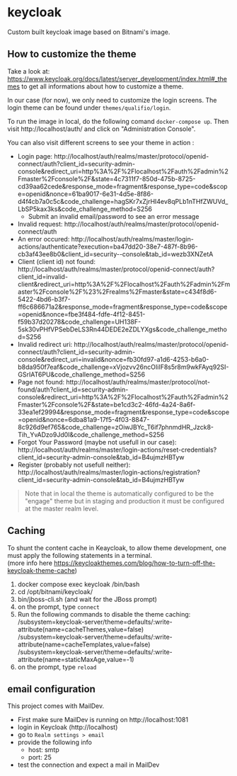 # keycloak

Custom built keycloak image based on Bitnami's image.

## How to customize the theme

Take a look at: https://www.keycloak.org/docs/latest/server_development/index.html#_themes to get all informations about how to customize a theme.

In our case (for now), we only need to customize the login screens. The login theme can be found under `themes/qualifio/login`.

To run the image in local, do the following comand `docker-compose up`. Then visit http://localhost/auth/ and click on "Administration Console".

You can also visit different screens to see your theme in action :

- Login page: http://localhost/auth/realms/master/protocol/openid-connect/auth?client_id=security-admin-console&redirect_uri=http%3A%2F%2Flocalhost%2Fauth%2Fadmin%2Fmaster%2Fconsole%2F&state=4c7311f7-850d-475b-8725-cd39aa62cede&response_mode=fragment&response_type=code&scope=openid&nonce=61ba9017-6e31-4d5e-8f86-d4f4cb7a0c5c&code_challenge=hagSKr7xZjrHI4ev8qPLb1nTHfZWUVd_LbSP5kax3ks&code_challenge_method=S256
  - Submit an invalid email/password to see an error message
- Invalid request: http://localhost/auth/realms/master/protocol/openid-connect/auth
- An error occured: http://localhost/auth/realms/master/login-actions/authenticate?execution=ba47dd20-38e7-487f-8b96-cb3af43ee8b0&client_id=security--console&tab_id=wezb3XNZetA
- Client (client id) not found: http://localhost/auth/realms/master/protocol/openid-connect/auth?client_id=invalid-client&redirect_uri=http%3A%2F%2Flocalhost%2Fauth%2Fadmin%2Fmaster%2Fconsole%2F%23%2Frealms%2Fmaster&state=c434f8d6-5422-4bd6-b3f7-ff6c686671a2&response_mode=fragment&response_type=code&scope=openid&nonce=fbe3f484-fdfe-4f12-8451-f59b37d20278&code_challenge=UH138F-5sk30vPHfVPSebDeLS3Rn44DEDE2eZDLYXgs&code_challenge_method=S256
- Invalid redirect uri: http://localhost/auth/realms/master/protocol/openid-connect/auth?client_id=security-admin-console&redirect_uri=invalid&nonce=fb30fd97-a1d6-4253-b6a0-b8da950f7eaf&code_challenge=xVjozvv26ncOIiIF8s5r8m9wkFAyq92SI-GSrIAT6PU&code_challenge_method=S256
- Page not found: http://localhost/auth/realms/master/protocol/not-found/auth?client_id=security-admin-console&redirect_uri=http%3A%2F%2Flocalhost%2Fauth%2Fadmin%2Fmaster%2Fconsole%2F&state=be1cd3c2-46fd-4a24-8a6f-33ea1ef29994&response_mode=fragment&response_type=code&scope=openid&nonce=6dba81a9-17f5-4f03-8847-8c926d9ef765&code_challenge=zOiwJBYc_T6if7phnmdHR_Jzck8-Tih_YvADzo9Jd0I&code_challenge_method=S256
- Forgot Your Password (maybe not usefull in our case): http://localhost/auth/realms/master/login-actions/reset-credentials?client_id=security-admin-console&tab_id=B4ujmzHBTyw
- Register (probably not usefull neither): http://localhost/auth/realms/master/login-actions/registration?client_id=security-admin-console&tab_id=B4ujmzHBTyw

> Note that in local the theme is automatically configured to be the "engage" theme but in staging and production it must be configured at the master realm level.

## Caching

To shunt the content cache in Keaycloak, to allow theme development, one must apply the following statements in a terminal.  
(more info here https://keycloakthemes.com/blog/how-to-turn-off-the-keycloak-theme-cache)

1. docker compose exec keycloak /bin/bash
2. cd /opt/bitnami/keycloak/
3. bin/jboss-cli.sh (and wait for the JBoss prompt)
4. on the prompt, type `connect`
5. Run the following commands to disable the theme caching:  
   /subsystem=keycloak-server/theme=defaults/:write-attribute(name=cacheThemes,value=false)  
   /subsystem=keycloak-server/theme=defaults/:write-attribute(name=cacheTemplates,value=false)  
   /subsystem=keycloak-server/theme=defaults/:write-attribute(name=staticMaxAge,value=-1)
6. on the prompt, type `reload`

## email configuration

This project comes with MailDev.

- First make sure MailDev is running on http://localhost:1081
- login in Keycloak (http://localhost)
- go to `Realm settings > email`
- provide the following info
  - host: smtp
  - port: 25
- test the connection and expect a mail in MailDev
